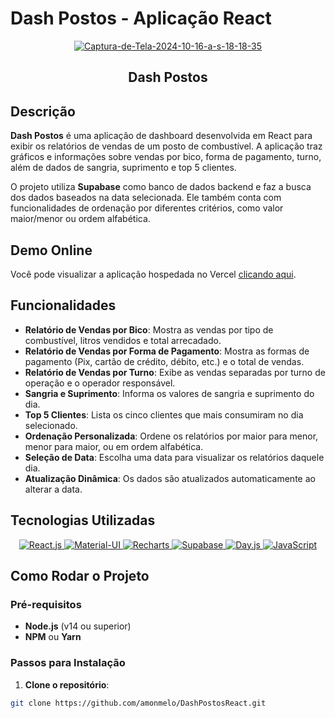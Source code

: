# Dash Postos - Aplicação React

<p align="center">
  <a href="https://ibb.co/g7y3jrj">
    <img src="https://i.ibb.co/4fW7mFm/Captura-de-Tela-2024-10-16-a-s-18-18-35.png" alt="Captura-de-Tela-2024-10-16-a-s-18-18-35" border="0" />
  </a>
</p>

<h2 align="center">Dash Postos</h2>

## Descrição

**Dash Postos** é uma aplicação de dashboard desenvolvida em React para exibir os relatórios de vendas de um posto de combustível. A aplicação traz gráficos e informações sobre vendas por bico, forma de pagamento, turno, além de dados de sangria, suprimento e top 5 clientes.

O projeto utiliza **Supabase** como banco de dados backend e faz a busca dos dados baseados na data selecionada. Ele também conta com funcionalidades de ordenação por diferentes critérios, como valor maior/menor ou ordem alfabética.

## Demo Online

Você pode visualizar a aplicação hospedada no Vercel [clicando aqui](https://vendaspostos.vercel.app/).

## Funcionalidades

- **Relatório de Vendas por Bico**: Mostra as vendas por tipo de combustível, litros vendidos e total arrecadado.
- **Relatório de Vendas por Forma de Pagamento**: Mostra as formas de pagamento (Pix, cartão de crédito, débito, etc.) e o total de vendas.
- **Relatório de Vendas por Turno**: Exibe as vendas separadas por turno de operação e o operador responsável.
- **Sangria e Suprimento**: Informa os valores de sangria e suprimento do dia.
- **Top 5 Clientes**: Lista os cinco clientes que mais consumiram no dia selecionado.
- **Ordenação Personalizada**: Ordene os relatórios por maior para menor, menor para maior, ou em ordem alfabética.
- **Seleção de Data**: Escolha uma data para visualizar os relatórios daquele dia.
- **Atualização Dinâmica**: Os dados são atualizados automaticamente ao alterar a data.

## Tecnologias Utilizadas

<p align="center">
  <a href="https://reactjs.org/" target="_blank">
    <img src="https://img.shields.io/badge/React-20232A?style=for-the-badge&logo=react&logoColor=61DAFB" alt="React.js" />
  </a>
  <a href="https://mui.com/" target="_blank">
    <img src="https://img.shields.io/badge/Material--UI-0081CB?style=for-the-badge&logo=material-ui&logoColor=white" alt="Material-UI" />
  </a>
  <a href="https://recharts.org/" target="_blank">
    <img src="https://img.shields.io/badge/Recharts-FFBB28?style=for-the-badge&logo=recharts&logoColor=white" alt="Recharts" />
  </a>
  <a href="https://supabase.com/" target="_blank">
    <img src="https://img.shields.io/badge/Supabase-3ECF8E?style=for-the-badge&logo=supabase&logoColor=white" alt="Supabase" />
  </a>
  <a href="https://day.js.org/" target="_blank">
    <img src="https://img.shields.io/badge/Day.js-FFBB28?style=for-the-badge&logo=dayjs&logoColor=white" alt="Day.js" />
  </a>
  <a href="https://developer.mozilla.org/pt-BR/docs/Web/JavaScript" target="_blank">
    <img src="https://img.shields.io/badge/JavaScript-F7DF1E?style=for-the-badge&logo=javascript&logoColor=black" alt="JavaScript" />
  </a>
</p>

## Como Rodar o Projeto

### Pré-requisitos

- **Node.js** (v14 ou superior)
- **NPM** ou **Yarn**

### Passos para Instalação

1. **Clone o repositório**:

```bash
git clone https://github.com/amonmelo/DashPostosReact.git
